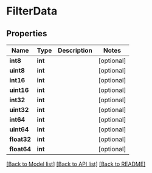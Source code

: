 # FilterData

## Properties
Name | Type | Description | Notes
------------ | ------------- | ------------- | -------------
**int8** | **int** |  | [optional] 
**uint8** | **int** |  | [optional] 
**int16** | **int** |  | [optional] 
**uint16** | **int** |  | [optional] 
**int32** | **int** |  | [optional] 
**uint32** | **int** |  | [optional] 
**int64** | **int** |  | [optional] 
**uint64** | **int** |  | [optional] 
**float32** | **int** |  | [optional] 
**float64** | **int** |  | [optional] 

[[Back to Model list]](../README.md#documentation-for-models) [[Back to API list]](../README.md#documentation-for-api-endpoints) [[Back to README]](../README.md)


